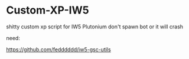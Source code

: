 # Custom-XP-IW5
shitty custom xp script for IW5 Plutonium
don't spawn bot or it will crash

need:

https://github.com/fedddddd/iw5-gsc-utils
